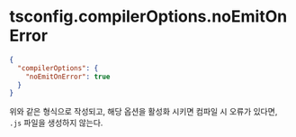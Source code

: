 # tsconfig.compilerOptions.noEmitOnError

```json
{
  "compilerOptions": {
    "noEmitOnError": true
  }
}
```

위와 같은 형식으로 작성되고, 해당 옵션을 활성화 시키면 컴파일 시 오류가 있다면,<br>
`.js` 파일을 생성하지 않는다.
